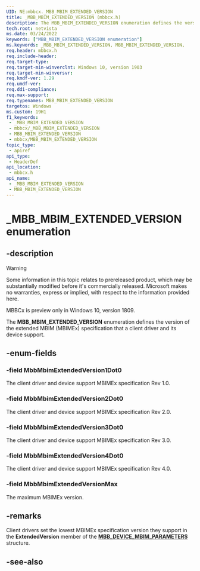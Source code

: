 ```yaml
---
UID: NE:mbbcx._MBB_MBIM_EXTENDED_VERSION
title: _MBB_MBIM_EXTENDED_VERSION (mbbcx.h)
description: The MBB_MBIM_EXTENDED_VERSION enumeration defines the version of the extended MBIM (MBIMEx) specification that a client driver and its device support.
tech.root: netvista
ms.date: 03/24/2022
keywords: ["MBB_MBIM_EXTENDED_VERSION enumeration"]
ms.keywords: _MBB_MBIM_EXTENDED_VERSION, MBB_MBIM_EXTENDED_VERSION,
req.header: mbbcx.h
req.include-header: 
req.target-type: 
req.target-min-winverclnt: Windows 10, version 1903
req.target-min-winversvr: 
req.kmdf-ver: 1.29
req.umdf-ver: 
req.ddi-compliance: 
req.max-support: 
req.typenames: MBB_MBIM_EXTENDED_VERSION
targetos: Windows
ms.custom: 19H1
f1_keywords:
 - _MBB_MBIM_EXTENDED_VERSION
 - mbbcx/_MBB_MBIM_EXTENDED_VERSION
 - MBB_MBIM_EXTENDED_VERSION
 - mbbcx/MBB_MBIM_EXTENDED_VERSION
topic_type:
 - apiref
api_type:
 - HeaderDef
api_location:
 - mbbcx.h
api_name:
 - _MBB_MBIM_EXTENDED_VERSION
 - MBB_MBIM_EXTENDED_VERSION
---
```


# _MBB_MBIM_EXTENDED_VERSION enumeration


## -description

> [!WARNING]
> Some information in this topic relates to prereleased product, which may be substantially modified before it's commercially released. Microsoft makes no warranties, express or implied, with respect to the information provided here.
> 
> MBBCx is preview only in Windows 10, version 1809.

The **MBB_MBIM_EXTENDED_VERSION** enumeration defines the version of the extended MBIM (MBIMEx) specification that a client driver and its device support.

## -enum-fields

### -field MbbMbimExtendedVersion1Dot0 

The client driver and device support MBIMEx specification Rev 1.0.

### -field MbbMbimExtendedVersion2Dot0

The client driver and device support MBIMEx specification Rev 2.0.

### -field MbbMbimExtendedVersion3Dot0

The client driver and device support MBIMEx specification Rev 3.0.

### -field MbbMbimExtendedVersion4Dot0

The client driver and device support MBIMEx specification Rev 4.0.

### -field MbbMbimExtendedVersionMax

The maximum MBIMEx version. 

## -remarks

Client drivers set the lowest MBIMEx specification version they support in the **ExtendedVersion** member of the [**MBB_DEVICE_MBIM_PARAMETERS**](ns-mbbcx-_mbb_device_mbim_parameters.md) structure.

## -see-also

